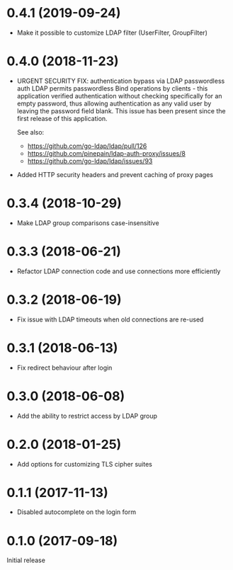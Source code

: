 0.4.1 (2019-09-24)
==================
* Make it possible to customize LDAP filter (UserFilter, GroupFilter)

0.4.0 (2018-11-23)
==================
* URGENT SECURITY FIX: authentication bypass via LDAP passwordless auth LDAP permits passwordless Bind operations by clients - this application verified authentication without checking specifically for an empty password, thus allowing authentication as any valid user by leaving the password field blank. This issue has been present since the first release of this application.

  See also:
  * https://github.com/go-ldap/ldap/pull/126
  * https://github.com/pinepain/ldap-auth-proxy/issues/8
  * https://github.com/go-ldap/ldap/issues/93

* Added HTTP security headers and prevent caching of proxy pages

0.3.4 (2018-10-29)
==================
* Make LDAP group comparisons case-insensitive

0.3.3 (2018-06-21)
==================
* Refactor LDAP connection code and use connections more efficiently

0.3.2 (2018-06-19)
==================
* Fix issue with LDAP timeouts when old connections are re-used

0.3.1 (2018-06-13)
==================
* Fix redirect behaviour after login

0.3.0 (2018-06-08)
==================
* Add the ability to restrict access by LDAP group

0.2.0 (2018-01-25)
==================
* Add options for customizing TLS cipher suites

0.1.1 (2017-11-13)
==================
* Disabled autocomplete on the login form

0.1.0 (2017-09-18)
==================
Initial release
